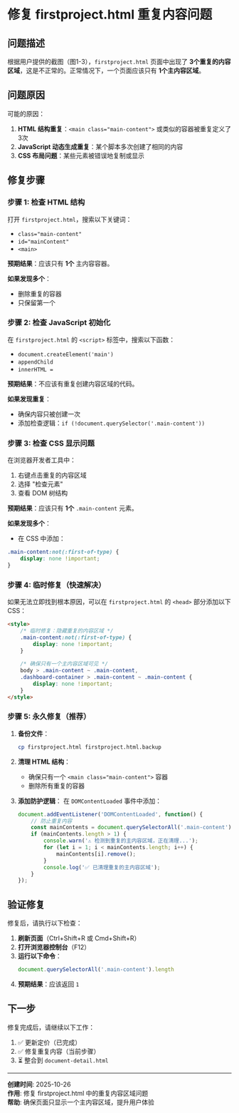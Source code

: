 # 修复 firstproject.html 重复内容问题

## 问题描述
根据用户提供的截图（图1-3），`firstproject.html` 页面中出现了 **3个重复的内容区域**，这是不正常的。正常情况下，一个页面应该只有 **1个主内容区域**。

## 问题原因
可能的原因：
1. **HTML 结构重复**：`<main class="main-content">` 或类似的容器被重复定义了3次
2. **JavaScript 动态生成重复**：某个脚本多次创建了相同的内容
3. **CSS 布局问题**：某些元素被错误地复制或显示

## 修复步骤

### 步骤 1: 检查 HTML 结构
打开 `firstproject.html`，搜索以下关键词：
- `class="main-content"`
- `id="mainContent"`
- `<main>`

**预期结果**：应该只有 **1个** 主内容容器。

**如果发现多个**：
- 删除重复的容器
- 只保留第一个

### 步骤 2: 检查 JavaScript 初始化
在 `firstproject.html` 的 `<script>` 标签中，搜索以下函数：
- `document.createElement('main')`
- `appendChild`
- `innerHTML =`

**预期结果**：不应该有重复创建内容区域的代码。

**如果发现重复**：
- 确保内容只被创建一次
- 添加检查逻辑：`if (!document.querySelector('.main-content'))`

### 步骤 3: 检查 CSS 显示问题
在浏览器开发者工具中：
1. 右键点击重复的内容区域
2. 选择 "检查元素"
3. 查看 DOM 树结构

**预期结果**：应该只有 **1个** `.main-content` 元素。

**如果发现多个**：
- 在 CSS 中添加：
```css
.main-content:not(:first-of-type) {
    display: none !important;
}
```

### 步骤 4: 临时修复（快速解决）
如果无法立即找到根本原因，可以在 `firstproject.html` 的 `<head>` 部分添加以下 CSS：

```html
<style>
    /* 临时修复：隐藏重复的内容区域 */
    .main-content:not(:first-of-type) {
        display: none !important;
    }
    
    /* 确保只有一个主内容区域可见 */
    body > .main-content ~ .main-content,
    .dashboard-container > .main-content ~ .main-content {
        display: none !important;
    }
</style>
```

### 步骤 5: 永久修复（推荐）
1. **备份文件**：
   ```bash
   cp firstproject.html firstproject.html.backup
   ```

2. **清理 HTML 结构**：
   - 确保只有一个 `<main class="main-content">` 容器
   - 删除所有重复的容器

3. **添加防护逻辑**：
   在 `DOMContentLoaded` 事件中添加：
   ```javascript
   document.addEventListener('DOMContentLoaded', function() {
       // 防止重复内容
       const mainContents = document.querySelectorAll('.main-content');
       if (mainContents.length > 1) {
           console.warn('⚠️ 检测到重复的主内容区域，正在清理...');
           for (let i = 1; i < mainContents.length; i++) {
               mainContents[i].remove();
           }
           console.log('✅ 已清理重复的主内容区域');
       }
   });
   ```

## 验证修复
修复后，请执行以下检查：

1. **刷新页面**（Ctrl+Shift+R 或 Cmd+Shift+R）
2. **打开浏览器控制台**（F12）
3. **运行以下命令**：
   ```javascript
   document.querySelectorAll('.main-content').length
   ```
4. **预期结果**：应该返回 `1`

## 下一步
修复完成后，请继续以下工作：
1. ✅ 更新定价（已完成）
2. ✅ 修复重复内容（当前步骤）
3. ⏳ 整合到 `document-detail.html`

---

**创建时间**: 2025-10-26  
**作用**: 修复 firstproject.html 中的重复内容区域问题  
**帮助**: 确保页面只显示一个主内容区域，提升用户体验

